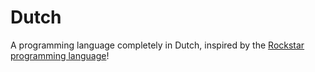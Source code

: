 # Dutch
A programming language completely in Dutch, inspired by the [Rockstar programming language](https://codewithrockstar.com/online)!
